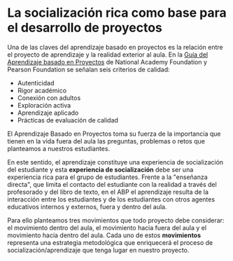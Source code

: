 
# La socialización rica como base para el desarrollo de proyectos

Una de las claves del aprendizaje basado en proyectos es la relación entre el proyecto de aprendizaje y la realidad exterior al aula. En la [Guía del Aprendizaje basado en Proyectos](http://naf.org/resources/project-based-learning-guide) de National Academy Foundation y Pearson Foundation se señalan seis criterios de calidad:

- Autenticidad
- Rigor académico
- Conexión con adultos
- Exploración activa
- Aprendizaje aplicado
- Prácticas de evaluación de calidad

El Aprendizaje Basado en Proyectos toma su fuerza de la importancia que tienen en la vida fuera del aula las preguntas, problemas o retos que planteamos a nuestros estudiantes.

> 
En este sentido, el aprendizaje constituye una experiencia de socialización del estudiante y esta **experiencia de socialización** debe ser una experiencia rica para el grupo de estudiantes. Frente a la "enseñanza directa", que limita el contacto del estudiante con la realidad a través del profesorado y del libro de texto, en el ABP el aprendizaje resulta de la interacción entre los estudiantes y de los estudiantes con otros agentes educativos internos y externos, fuera y dentro del aula.


Para ello planteamos tres movimientos que todo proyecto debe considerar: el movimiento dentro del aula, el movimiento hacia fuera del aula y el movimiento hacia dentro del aula. Cada uno de estos **movimientos** representa una estrategia metodológica que enriquecerá el proceso de socialización/aprendizaje que tenga lugar en nuestro proyecto.
